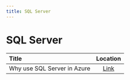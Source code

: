 ```yaml
---
title: SQL Server
---
```


# SQL Server

| Title                       | Location                                                                                |
| :-------------------------- | :-------------------------------------------------------------------------------------: |
| Why use SQL Server in Azure | [Link](https://azure.microsoft.com/en-us/blog/sql-server-runs-best-on-azure-heres-why/) |